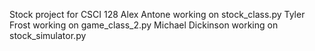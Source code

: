 Stock project for CSCI 128
Alex Antone working on stock_class.py
Tyler Frost working on game_class_2.py
Michael Dickinson working on stock_simulator.py
